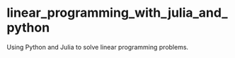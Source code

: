 # linear_programming_with_julia_and_python
Using Python and Julia to solve linear programming problems. 
